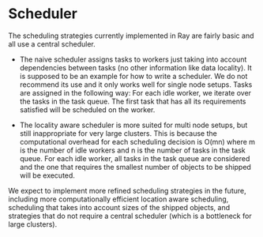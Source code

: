# Scheduler

The scheduling strategies currently implemented in Ray are fairly basic and
all use a central scheduler.

* The naive scheduler assigns tasks to workers just taking into account
dependencies between tasks (no other information like data locality). It is
supposed to be an example for how to write a scheduler. We do not recommend
its use and it only works well for single node setups. Tasks are assigned in the
following way: For each idle worker, we iterate over the tasks in the task
queue. The first task that has all its requirements satisfied will be scheduled
on the worker.

* The locality aware scheduler is more suited for multi node setups, but still
inappropriate for very large clusters. This is because the computational
overhead for each scheduling decision is O(mn) where m is the number of idle
workers and n is the number of tasks in the task queue. For each idle worker,
all tasks in the task queue are considered and the one that requires the
smallest number of objects to be shipped will be executed.

We expect to implement more refined scheduling strategies in the future,
including more computationally efficient location aware scheduling,
scheduling that takes into account sizes of the shipped objects, and strategies
that do not require a central scheduler (which is a bottleneck for large
clusters).
